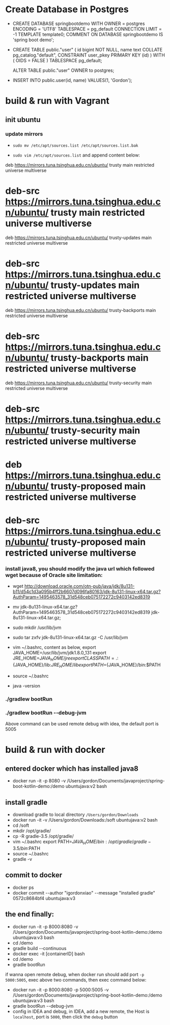 # Create Database in Postgres
* CREATE DATABASE springbootdemo
  WITH OWNER = postgres
     ENCODING = 'UTF8'
     TABLESPACE = pg_default
     CONNECTION LIMIT = -1
     TEMPLATE template0;
     ﻿
  COMMENT ON DATABASE springbootdemo
         IS 'spring boot demo';

* ﻿CREATE TABLE public."user"
  (
      id bigint NOT NULL,
      name text COLLATE pg_catalog."default",
      CONSTRAINT user_pkey PRIMARY KEY (id)
  )
  WITH (
      OIDS = FALSE
  )
  TABLESPACE pg_default;

  ﻿ALTER TABLE public."user"
      OWNER to postgres;

* INSERT INTO public.user(id, name) VALUES(1, 'Gordon');

# build & run with Vagrant
## init ubuntu
### update mirrors
* `sudo mv /etc/apt/sources.list /etc/apt/sources.list.bak`

* `sudo vim /etc/apt/sources.list` and append content below:

deb https://mirrors.tuna.tsinghua.edu.cn/ubuntu/ trusty main restricted universe multiverse
# deb-src https://mirrors.tuna.tsinghua.edu.cn/ubuntu/ trusty main restricted universe multiverse
deb https://mirrors.tuna.tsinghua.edu.cn/ubuntu/ trusty-updates main restricted universe multiverse
# deb-src https://mirrors.tuna.tsinghua.edu.cn/ubuntu/ trusty-updates main restricted universe multiverse
deb https://mirrors.tuna.tsinghua.edu.cn/ubuntu/ trusty-backports main restricted universe multiverse
# deb-src https://mirrors.tuna.tsinghua.edu.cn/ubuntu/ trusty-backports main restricted universe multiverse
deb https://mirrors.tuna.tsinghua.edu.cn/ubuntu/ trusty-security main restricted universe multiverse
# deb-src https://mirrors.tuna.tsinghua.edu.cn/ubuntu/ trusty-security main restricted universe multiverse
# deb https://mirrors.tuna.tsinghua.edu.cn/ubuntu/ trusty-proposed main restricted universe multiverse
# deb-src https://mirrors.tuna.tsinghua.edu.cn/ubuntu/ trusty-proposed main restricted universe multiverse

### install java8, you should modify the java url which followed wget because of Oracle site limitation:
* wget http://download.oracle.com/otn-pub/java/jdk/8u131-b11/d54c1d3a095b4ff2b6607d096fa80163/jdk-8u131-linux-x64.tar.gz?AuthParam=1495463578_31d548ceb075172272c9403142ed8319
* mv jdk-8u131-linux-x64.tar.gz\?AuthParam\=1495463578_31d548ceb075172272c9403142ed8319 jdk-8u131-linux-x64.tar.gz;

* sudo mkdir /usr/lib/jvm
* sudo tar zxfv jdk-8u131-linux-x64.tar.gz -C  /usr/lib/jvm
* vim ~/.bashrc, content as below,
export JAVA_HOME=/usr/lib/jvm/jdk1.8.0_131
export JRE_HOME=${JAVA_HOME}/jre
export CLASSPATH=.:${JAVA_HOME}/lib:${JRE_HOME}/lib
export PATH=${JAVA_HOME}/bin:$PATH
* source ~/.bashrc
* java -version


### ./gradlew bootRun

### ./gradlew bootRun --debug-jvm
Above command can be used remote debug with idea, the default port is 5005

# build & run with docker

## entered docker which has installed java8
* docker run -it -p 8080 -v /Users/gordon/Documents/javaproject/spring-boot-kotlin-demo:/demo ubuntujava:v2 bash

## install gradle

* download gradle to local directory `/Users/gordon/Downloads`
* docker run -it -v /Users/gordon/Downloads:/soft ubuntujava:v2 bash
* cd /soft
* mkdir /opt/gradle/
* cp -R gradle-3.5 /opt/gradle/
* vim ~/.bashrc
export PATH=${JAVA_HOME}/bin:/opt/gradle/gradle-3.5/bin:$PATH
* source ~/.bashrc
* gradle -v

## commit to docker
* docker ps
* docker commit --author "igordonxiao" --message "installed gradle" 0572c8684bf4 ubuntujava:v3

## the end finally:

* docker run -it -p 8000:8080 -v /Users/gordon/Documents/javaproject/spring-boot-kotlin-demo:/demo ubuntujava:v3 bash
* cd /demo
* gradle build --continuous
* docker exec -it [containerID] bash
* cd /demo
* gradle bootRun

if wanna open remote debug, when docker run should add port `-p 5000:5005`, exec above two commands, then exec command below:

* docker run -it -p 8000:8080 -p 5000:5005 -v /Users/gordon/Documents/javaproject/spring-boot-kotlin-demo:/demo ubuntujava:v3 bash
* gradle bootRun --debug-jvm
* config in IDEA and debug, in IDEA, add a new remote, the Host is `localhost`, port is `5000`, then click the `debug` button


